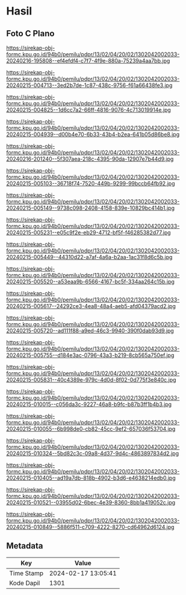 # Hasil

## Foto C Plano

https://sirekap-obj-formc.kpu.go.id/94b0/pemilu/pdpr/13/02/04/20/02/1302042002033-20240216-195808--ef4efdf4-c7f7-4f9e-880a-75239a4aa7bb.jpg

https://sirekap-obj-formc.kpu.go.id/94b0/pemilu/pdpr/13/02/04/20/02/1302042002033-20240215-004713--3ed2b7de-1c87-438c-9756-f61a66438fe3.jpg

https://sirekap-obj-formc.kpu.go.id/94b0/pemilu/pdpr/13/02/04/20/02/1302042002033-20240215-004825--1d6cc7a2-66ff-4816-9076-4c713019914e.jpg

https://sirekap-obj-formc.kpu.go.id/94b0/pemilu/pdpr/13/02/04/20/02/1302042002033-20240215-004939--d00b4e70-6b33-43b4-b2ea-641b05d86be8.jpg

https://sirekap-obj-formc.kpu.go.id/94b0/pemilu/pdpr/13/02/04/20/02/1302042002033-20240216-201240--5f307aea-218c-4395-90da-12907e7b44d9.jpg

https://sirekap-obj-formc.kpu.go.id/94b0/pemilu/pdpr/13/02/04/20/02/1302042002033-20240215-005103--36718f74-7520-449b-9299-99bccb64fb92.jpg

https://sirekap-obj-formc.kpu.go.id/94b0/pemilu/pdpr/13/02/04/20/02/1302042002033-20240215-005149--9738c098-2408-4158-839e-10829bc414b1.jpg

https://sirekap-obj-formc.kpu.go.id/94b0/pemilu/pdpr/13/02/04/20/02/1302042002033-20240215-005231--e05c9f2e-eb29-4712-bf5f-f46285382d77.jpg

https://sirekap-obj-formc.kpu.go.id/94b0/pemilu/pdpr/13/02/04/20/02/1302042002033-20240215-005449--44310d22-a7af-4a6a-b2aa-1ac31f8d6c5b.jpg

https://sirekap-obj-formc.kpu.go.id/94b0/pemilu/pdpr/13/02/04/20/02/1302042002033-20240215-005520--a53eaa9b-6566-4167-bc5f-334aa264c15b.jpg

https://sirekap-obj-formc.kpu.go.id/94b0/pemilu/pdpr/13/02/04/20/02/1302042002033-20240215-005617--24292ce3-4ea8-48a4-aeb5-afd04379acd2.jpg

https://sirekap-obj-formc.kpu.go.id/94b0/pemilu/pdpr/13/02/04/20/02/1302042002033-20240215-005720--ad111f88-a9ed-46c3-9940-390f0dab93d9.jpg

https://sirekap-obj-formc.kpu.go.id/94b0/pemilu/pdpr/13/02/04/20/02/1302042002033-20240215-005755--d184e3ac-0796-43a3-b219-8cb565a750ef.jpg

https://sirekap-obj-formc.kpu.go.id/94b0/pemilu/pdpr/13/02/04/20/02/1302042002033-20240215-005831--40c4389e-979c-4d0d-8f02-0d775f3e840c.jpg

https://sirekap-obj-formc.kpu.go.id/94b0/pemilu/pdpr/13/02/04/20/02/1302042002033-20240215-010015--c056da3c-9227-46a8-b9fc-b87b3ff1b4b3.jpg

https://sirekap-obj-formc.kpu.go.id/94b0/pemilu/pdpr/13/02/04/20/02/1302042002033-20240215-010055--6b998de0-cb82-45cc-9ef2-657036f53704.jpg

https://sirekap-obj-formc.kpu.go.id/94b0/pemilu/pdpr/13/02/04/20/02/1302042002033-20240215-010324--5bd82c3c-09a8-4d37-9d4c-4863897834d2.jpg

https://sirekap-obj-formc.kpu.go.id/94b0/pemilu/pdpr/13/02/04/20/02/1302042002033-20240215-010405--ad19a7db-818b-4902-b3d6-e4638214edb0.jpg

https://sirekap-obj-formc.kpu.go.id/94b0/pemilu/pdpr/13/02/04/20/02/1302042002033-20240215-010521--03955d02-6bec-4e39-8360-8bb1a419052c.jpg

https://sirekap-obj-formc.kpu.go.id/94b0/pemilu/pdpr/13/02/04/20/02/1302042002033-20240215-010849--5886f511-c709-4222-8270-cd64962d6124.jpg


## Metadata

| Key        | Value               |
| ---------- | ------------------- |
| Time Stamp | 2024-02-17 13:05:41 |
| Kode Dapil | 1301                |




